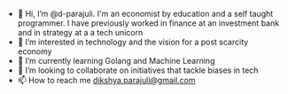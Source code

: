 - 👋 Hi, I’m @d-parajuli. I'm an economist by education and a self taught programmer. I have previously worked in finance at an investment bank and in strategy at a a tech unicorn
- 👀 I’m interested in technology and the vision for a post scarcity economy 
- 🌱 I’m currently learning Golang and Machine Learning
- 💞️ I’m looking to collaborate on initiatives that tackle biases in tech 
- 📫 How to reach me dikshya.parajuli@gmail.com

<!---
d-parajuli/d-parajuli is a ✨ special ✨ repository because its `README.md` (this file) appears on your GitHub profile.
You can click the Preview link to take a look at your changes.
--->

